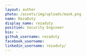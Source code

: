 ```yaml
---
layout: author
photo: /assets/img/uploads/mask.png
name: RezaDuty
display_name: rezaduty
position: Security Engineer
bio: ~
github_username: rezaduty
facebook_username: 
linkedin_username: rezaduty/
---
```

